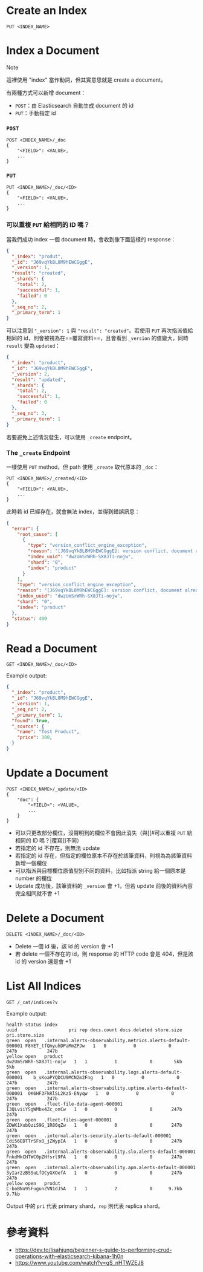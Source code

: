 # Create an Index

```plaintext
PUT <INDEX_NAME>
```

# Index a Document

>[!Note]
>這裡使用 "index" 當作動詞，但其實意思就是 create a document。

有兩種方式可以新增 document：

- `POST`：由 Elasticsearch 自動生成 document 的 id
- `PUT`：手動指定 id

### `POST`

```plaintext
POST <INDEX_NAME>/_doc
{
    "<FIELD>": <VALUE>,
    ...
}
```

### `PUT`

```plaintext
PUT <INDEX_NAME>/_doc/<ID>
{
    "<FIELD>": <VALUE>,
    ...
}
```

### 可以重複 `PUT` 給相同的 ID 嗎？

當我們成功 index 一個 document 時，會收到像下面這樣的 response：

```JSON
{
  "_index": "produt",
  "_id": "J69vqYkBL8M9hEWCGggE",
  "_version": 1,
  "result": "created",
  "_shards": {
    "total": 2,
    "successful": 1,
    "failed": 0
  },
  "_seq_no": 2,
  "_primary_term": 1
}
```

可以注意到 `"_version": 1` 與 `"result": "created"`。若使用 `PUT` 再次指派值給相同的 id，則會被視為在==覆寫資料==，且會看到 `_version` 的值變大，同時 `result` 變為 `updated`：

```JSON
{
  "_index": "product",
  "_id": "J69vqYkBL8M9hEWCGggE",
  "_version": 2,
  "result": "updated",
  "_shards": {
    "total": 2,
    "successful": 1,
    "failed": 0
  },
  "_seq_no": 3,
  "_primary_term": 1
}
```

若要避免上述情況發生，可以使用 `_create` endpoint。

### The `_create` Endpoint

一樣使用 `PUT` method，但 path 使用 `_create` 取代原本的 `_doc`：

```plaintext
PUT <INDEX_NAME>/_created/<ID>
{
    "<FIELD>": <VALUE>,
    ...
}
```

此時若 id 已經存在，就會無法 index，並得到錯誤訊息：

```JSON
{
  "error": {
    "root_cause": [
      {
        "type": "version_conflict_engine_exception",
        "reason": "[J69vqYkBL8M9hEWCGggE]: version conflict, document already exists (current version [1])",
        "index_uuid": "dwzUmSrWRh-SX8JTi-nojw",
        "shard": "0",
        "index": "product"
      }
    ],
    "type": "version_conflict_engine_exception",
    "reason": "[J69vqYkBL8M9hEWCGggE]: version conflict, document already exists (current version [1])",
    "index_uuid": "dwzUmSrWRh-SX8JTi-nojw",
    "shard": "0",
    "index": "product"
  },
  "status": 409
}
```

# Read a Document

```plaintext
GET <INDEX_NAME>/_doc/<ID>
```

Example output:

```JSON
{
  "_index": "product",
  "_id": "J69vqYkBL8M9hEWCGggE",
  "_version": 1,
  "_seq_no": 2,
  "_primary_term": 1,
  "found": true,
  "_source": {
    "name": "Test Product",
    "price": 300,
  }
}
```

# Update a Document

```plaintext
POST <INDEX_NAME>/_update/<ID>
{
    "doc": {
        "<FIELD>": <VALUE>,
        ...
    }
}
```

- 可以只更改部分欄位，沒聲明到的欄位不會因此消失（與[[#可以重複 `PUT` 給相同的 ID 嗎？|覆寫]]不同）
- 若指定的 id 不存在，則無法 update
- 若指定的 id 存在，但指定的欄位原本不存在於該筆資料，則視為為該筆資料新增一個欄位
- 可以指派與目標欄位原值型別不同的資料，比如指派 string 給一個原本是 number 的欄位
- Update 成功後，該筆資料的 `_version` 會 +1，但若 update 前後的資料內容完全相同就不會 +1

# Delete a Document

```plaintext
DELETE <INDEX_NAME>/_doc/<ID>
```

- Delete 一個 id 後，該 id 的 version 會 +1
- 若 delete 一個不存在的 id，則 response 的 HTTP code 會是 404，但是該 id 的 version 還是會 +1

# List All Indices

```plaintext
GET /_cat/indices?v
```

Example output:

```plaintext
health status index                                                        uuid                   pri rep docs.count docs.deleted store.size pri.store.size
green  open   .internal.alerts-observability.metrics.alerts-default-000001 F8YET_tfQmyuhDPaMmZPJw   1   0          0            0       247b           247b
yellow open   product                                                      dwzUmSrWRh-SX8JTi-nojw   1   1          1            0        5kb            5kb
green  open   .internal.alerts-observability.logs.alerts-default-000001    b_sKoaPYQDCU9MCN2m2Fng   1   0          0            0       247b           247b
green  open   .internal.alerts-observability.uptime.alerts-default-000001  OK6HF3FkRlSL2Kz5-ENyqw   1   0          0            0       247b           247b
green  open   .fleet-file-data-agent-000001                                I3QLviiYSgWMbx4Zc_onCw   1   0          0            0       247b           247b
green  open   .fleet-files-agent-000001                                    2DWK1XubQziS9G_1R80qZw   1   0          0            0       247b           247b
green  open   .internal.alerts-security.alerts-default-000001              Cdi56EDTTrSFxO_jZWypIA   1   0          0            0       247b           247b
green  open   .internal.alerts-observability.slo.alerts-default-000001     FnkdMkCHTWC0pZHfsrl9FA   1   0          0            0       247b           247b
green  open   .internal.alerts-observability.apm.alerts-default-000001     3yIar2zBSSuLfOCyGXOefA   1   0          0            0       247b           247b
yellow open   produt                                                       C-boBNu9SFugunZVN1dJ5A   1   1          2            0      9.7kb          9.7kb
```

Output 中的 `pri` 代表 primary shard，`rep` 則代表 replica shard。

# 參考資料

- <https://dev.to/lisahjung/beginner-s-guide-to-performing-crud-operations-with-elasticsearch-kibana-1h0n>
- <https://www.youtube.com/watch?v=gS_nHTWZEJ8>
